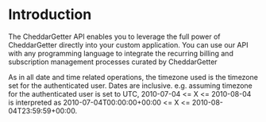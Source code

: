 # Introduction

The CheddarGetter API enables you to leverage the full power of CheddarGetter
directly into your custom application. You can use our API with any programming
language to integrate the recurring billing and subscription management
processes curated by CheddarGetter

<aside class="notice">
As in all date and time related operations, the timezone used is the timezone set
for the authenticated user. Dates are inclusive. e.g. assuming timezone for the
authenticated user is set to UTC, 2010-07-04 <= X <= 2010-08-04 is interpreted
as 2010-07-04T00:00:00+00:00 <= X <= 2010-08-04T23:59:59+00:00.
</aside>
